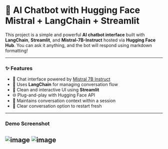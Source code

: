 # 🤖 AI Chatbot with Hugging Face Mistral + LangChain + Streamlit

This project is a simple and powerful **AI chatbot interface** built with **LangChain**, **Streamlit**, and **Mistral-7B-Instruct** hosted via **Hugging Face Hub**. You can ask it anything, and the bot will respond using markdown formatting!

---

### ✨ Features

- 💬 Chat interface powered by [Mistral 7B Instruct](https://huggingface.co/mistralai/Mistral-7B-Instruct-v0.2)
- 🔧 Uses **LangChain** for managing conversation flow
- 🎨 Clean and interactive UI using **Streamlit**
- 🌐 Plug-and-play with Hugging Face API
- 🧠 Maintains conversation context within a session
- 🔁 Clear conversation option to restart fresh

---

### Demo Screenshot

![image](https://github.com/user-attachments/assets/5decf3b9-6472-4247-9592-be255f356af1)
![image](https://github.com/user-attachments/assets/d0a8563c-a7bf-488c-9c40-4c8862dd3e06)
---

